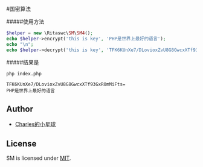 #国密算法

#####使用方法

```php
$helper = new \Ritaswc\SM\SM4();
echo $helper->encrypt('this is key', 'PHP是世界上最好的语言');
echo "\n";
echo $helper->decrypt('this is key', 'TFK6KUnXe7/DLovioxZvU8G8GwcxXTf93GxR0mMiFts=');
```
#####结果是
```shell script
php index.php

TFK6KUnXe7/DLovioxZvU8G8GwcxXTf93GxR0mMiFts=
PHP是世界上最好的语言
```

## Author
- [Charles的小星球](https://blog.yinghualuo.cn)

## License
SM is licensed under [MIT](https://github.com/ritaswc/zx_ip_address/blob/master/LICENSE).
